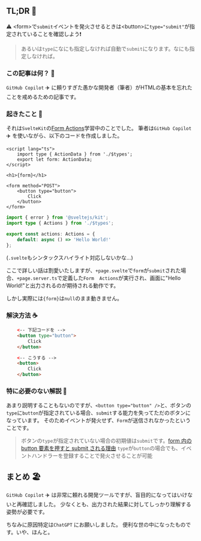 <!--
title:   SvelteKit初心者がForm actionsで悩んでたら、HTMLの基本を思い出した話
tags:    HTML,Svelte,SvelteKit,TypeScript
id:      287b27c537f35a20e669
private: false
-->
## TL;DR :chocolate_bar:

:warning: \<form\>で`submit`イベントを発火させるときは\<button\>に`type="submit"`が指定されていることを確認しよう:exclamation:

> あるいは`type`になにも指定しなければ自動で`submit`になります。なにも指定しなければ。

### この記事は何？ :dango:

`GitHub Copilot` :airplane: に頼りすぎた愚かな開発者（筆者）がHTMLの基本を忘れたことを戒めるための記事です。

### 起きたこと :book:

それは`SvelteKit`の[Form Actions](https://kit.svelte.dev/docs/form-actions)学習中のことでした。
筆者は`GitHub Copilot` :airplane: を使いながら、以下のコードを作成しました。

```svelte +page.svelte //.html
<script lang="ts">
	import type { ActionData } from './$types';
	export let form: ActionData;
</script>

<h1>{form}</h1>

<form method="POST">
	<button type="button">
        Click
    </button>
</form>
```

```typescript +page.server.ts
import { error } from '@sveltejs/kit';
import type { Actions } from './$types';

export const actions: Actions = {
	default: async () => 'Hello World!'
};
```
(`.svelte`もシンタックスハイライト対応しないかな...)

ここで詳しい話は割愛いたしますが、`+page.svelte`で`form`が`submit`された場合、`+page.server.ts`で定義した`Form  Actions`が実行され、画面に"Hello World!"と出力されるのが期待される動作です。

しかし実際には`{form}`は`null`のまま動きません。

### 解決方法 :coffee:

```html
    <-- 下記コードを -->
	<button type="button">
        Click
    </button>

    <-- こうする -->
	<button>
        Click
    </button>
```

### 特に必要のない解説 :bee:

あまり説明することもないのですが、`<button type="button" />`と、ボタンの`type`に`button`が指定されている場合、`submit`する能力を失ってただのボタンになっています。
そのためイベントが発火せず、`Form`が送信されなかったということです。

> ボタンの`type`が指定されていない場合の初期値は`submit`です。[form 内の button 要素を押すと submit される理由](https://zenn.dev/phi/articles/form-submit-button-type-default)
> `type`が`button`の場合でも、イベントハンドラーを登録することで発火させることが可能

## まとめ :beach_umbrella:

`GitHub Copilot` :airplane: は非常に頼れる開発ツールですが、盲目的になってはいけないと再確認しました。
少なくとも、出力された結果に対してしっかり理解する姿勢が必要です。

ちなみに原因特定は`ChatGPT` にお願いしました。
便利な世の中になったものです。いや、ほんと。